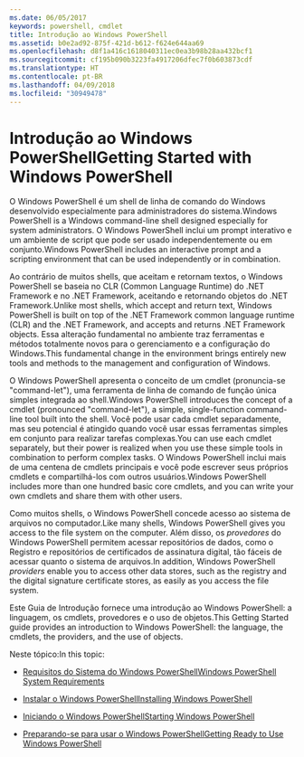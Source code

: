 ```yaml
---
ms.date: 06/05/2017
keywords: powershell, cmdlet
title: Introdução ao Windows PowerShell
ms.assetid: b0e2ad92-875f-421d-b612-f624e644aa69
ms.openlocfilehash: d8f1a416c1618040311ec0ea3b98b28aa432bcf1
ms.sourcegitcommit: cf195b090b3223fa4917206dfec7f0b603873cdf
ms.translationtype: HT
ms.contentlocale: pt-BR
ms.lasthandoff: 04/09/2018
ms.locfileid: "30949478"
---
```

# <a name="getting-started-with-windows-powershell"></a><span data-ttu-id="b52ae-103">Introdução ao Windows PowerShell</span><span class="sxs-lookup"><span data-stu-id="b52ae-103">Getting Started with Windows PowerShell</span></span>
<span data-ttu-id="b52ae-104">O Windows PowerShell é um shell de linha de comando do Windows desenvolvido especialmente para administradores do sistema.</span><span class="sxs-lookup"><span data-stu-id="b52ae-104">Windows PowerShell is a Windows command-line shell designed especially for system administrators.</span></span> <span data-ttu-id="b52ae-105">O Windows PowerShell inclui um prompt interativo e um ambiente de script que pode ser usado independentemente ou em conjunto.</span><span class="sxs-lookup"><span data-stu-id="b52ae-105">Windows PowerShell includes an interactive prompt and a scripting environment that can be used independently or in combination.</span></span>

<span data-ttu-id="b52ae-106">Ao contrário de muitos shells, que aceitam e retornam textos, o Windows PowerShell se baseia no CLR (Common Language Runtime) do .NET Framework e no .NET Framework, aceitando e retornando objetos do .NET Framework.</span><span class="sxs-lookup"><span data-stu-id="b52ae-106">Unlike most shells, which accept and return text, Windows PowerShell is built on top of the .NET Framework common language runtime (CLR) and the .NET Framework, and accepts and returns .NET Framework objects.</span></span> <span data-ttu-id="b52ae-107">Essa alteração fundamental no ambiente traz ferramentas e métodos totalmente novos para o gerenciamento e a configuração do Windows.</span><span class="sxs-lookup"><span data-stu-id="b52ae-107">This fundamental change in the environment brings entirely new tools and methods to the management and configuration of Windows.</span></span>

<span data-ttu-id="b52ae-108">O Windows PowerShell apresenta o conceito de um cmdlet (pronuncia-se "command-let"), uma ferramenta de linha de comando de função única simples integrada ao shell.</span><span class="sxs-lookup"><span data-stu-id="b52ae-108">Windows PowerShell introduces the concept of a cmdlet (pronounced "command-let"), a simple, single-function command-line tool built into the shell.</span></span> <span data-ttu-id="b52ae-109">Você pode usar cada cmdlet separadamente, mas seu potencial é atingido quando você usar essas ferramentas simples em conjunto para realizar tarefas complexas.</span><span class="sxs-lookup"><span data-stu-id="b52ae-109">You can use each cmdlet separately, but their power is realized when you use these simple tools in combination to perform complex tasks.</span></span> <span data-ttu-id="b52ae-110">O Windows PowerShell inclui mais de uma centena de cmdlets principais e você pode escrever seus próprios cmdlets e compartilhá-los com outros usuários.</span><span class="sxs-lookup"><span data-stu-id="b52ae-110">Windows PowerShell includes more than one hundred basic core cmdlets, and you can write your own cmdlets and share them with other users.</span></span>

<span data-ttu-id="b52ae-111">Como muitos shells, o Windows PowerShell concede acesso ao sistema de arquivos no computador.</span><span class="sxs-lookup"><span data-stu-id="b52ae-111">Like many shells, Windows PowerShell gives you access to the file system on the computer.</span></span> <span data-ttu-id="b52ae-112">Além disso, os *provedores* do Windows PowerShell permitem acessar repositórios de dados, como o Registro e repositórios de certificados de assinatura digital, tão fáceis de acessar quanto o sistema de arquivos.</span><span class="sxs-lookup"><span data-stu-id="b52ae-112">In addition, Windows PowerShell *providers* enable you to access other data stores, such as the registry and the digital signature certificate stores, as easily as you access the file system.</span></span>

<span data-ttu-id="b52ae-113">Este Guia de Introdução fornece uma introdução ao Windows PowerShell: a linguagem, os cmdlets, provedores e o uso de objetos.</span><span class="sxs-lookup"><span data-stu-id="b52ae-113">This Getting Started guide provides an introduction to Windows PowerShell: the language, the cmdlets, the providers, and the use of objects.</span></span>

<span data-ttu-id="b52ae-114">Neste tópico:</span><span class="sxs-lookup"><span data-stu-id="b52ae-114">In this topic:</span></span>

- [<span data-ttu-id="b52ae-115">Requisitos do Sistema do Windows PowerShell</span><span class="sxs-lookup"><span data-stu-id="b52ae-115">Windows PowerShell System Requirements</span></span>](../setup/Windows-PowerShell-System-Requirements.md)

- [<span data-ttu-id="b52ae-116">Instalar o Windows PowerShell</span><span class="sxs-lookup"><span data-stu-id="b52ae-116">Installing Windows PowerShell</span></span>](../setup/Installing-Windows-PowerShell.md)

- [<span data-ttu-id="b52ae-117">Iniciando o Windows PowerShell</span><span class="sxs-lookup"><span data-stu-id="b52ae-117">Starting Windows PowerShell</span></span>](../setup/Starting-Windows-PowerShell.md)

- [<span data-ttu-id="b52ae-118">Preparando-se para usar o Windows PowerShell</span><span class="sxs-lookup"><span data-stu-id="b52ae-118">Getting Ready to Use Windows PowerShell</span></span>](Getting-Ready-to-Use-Windows-PowerShell.md)